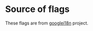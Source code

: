 # Source of flags
These flags are from [googlei18n](https://github.com/googlei18n/region-flags/tree/a53943f900f6d6a75c0300215f45745703a76bbc) project.
